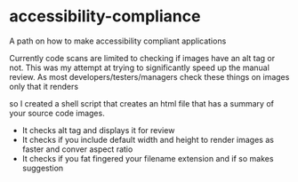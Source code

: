 # accessibility-compliance
A path on how to make accessibility compliant applications

Currently code scans are limited to checking if images have an alt tag or not.
This was my attempt at trying to significantly speed up the manual review.
As most developers/testers/managers check these things on images only that it renders

so I created a shell script that creates an html file that has a summary of your source code images.
- It checks alt tag and displays it for review
- It checks if you include default width and height to render images as faster and conver aspect ratio
- It checks if you fat fingered your filename extension and if so makes suggestion

